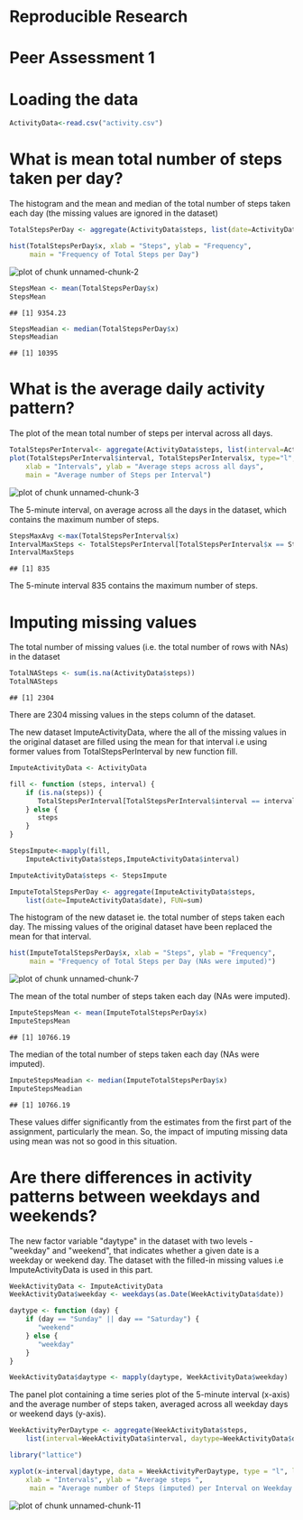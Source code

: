 # Reproducible Research
# Peer Assessment 1

# Loading the data

```r
ActivityData<-read.csv("activity.csv")
```
# What is mean total number of steps taken per day?
The histogram and the mean and median of the total number of steps taken each day
(the missing values are ignored in the dataset)

```r
TotalStepsPerDay <- aggregate(ActivityData$steps, list(date=ActivityData$date), FUN=sum, na.rm=TRUE)

hist(TotalStepsPerDay$x, xlab = "Steps", ylab = "Frequency", 
     main = "Frequency of Total Steps per Day")
```

![plot of chunk unnamed-chunk-2](figure/unnamed-chunk-2-1.png) 

```r
StepsMean <- mean(TotalStepsPerDay$x)
StepsMean
```

```
## [1] 9354.23
```

```r
StepsMeadian <- median(TotalStepsPerDay$x)
StepsMeadian
```

```
## [1] 10395
```
# What is the average daily activity pattern?
The plot of the mean total number of steps per interval across all days.

```r
TotalStepsPerInterval<- aggregate(ActivityData$steps, list(interval=ActivityData$interval), FUN=mean, na.rm=TRUE) 
plot(TotalStepsPerInterval$interval, TotalStepsPerInterval$x, type="l",
    xlab = "Intervals", ylab = "Average steps across all days", 
    main = "Average number of Steps per Interval")
```

![plot of chunk unnamed-chunk-3](figure/unnamed-chunk-3-1.png) 

The 5-minute interval, on average across all the days in the dataset, 
which contains the maximum number of steps.

```r
StepsMaxAvg <-max(TotalStepsPerInterval$x)
IntervalMaxSteps <- TotalStepsPerInterval[TotalStepsPerInterval$x == StepsMaxAvg,1]
IntervalMaxSteps
```

```
## [1] 835
```
The 5-minute interval 835 contains the maximum number of steps.


# Imputing missing values

The total number of missing values (i.e. the total number of rows with NAs) in the dataset

```r
TotalNASteps <- sum(is.na(ActivityData$steps))
TotalNASteps
```

```
## [1] 2304
```
There are 2304 missing values in the steps column of the dataset.

The new dataset ImputeActivityData, where the all of the missing values 
in the original dataset are filled using the mean for that interval 
i.e using former values from TotalStepsPerInterval by new function fill.

```r
ImputeActivityData <- ActivityData

fill <- function (steps, interval) {
    if (is.na(steps)) {
       TotalStepsPerInterval[TotalStepsPerInterval$interval == interval, 2] 
    } else {
       steps
    }
}

StepsImpute<-mapply(fill, 
    ImputeActivityData$steps,ImputeActivityData$interval)

ImputeActivityData$steps <- StepsImpute

ImputeTotalStepsPerDay <- aggregate(ImputeActivityData$steps, 
    list(date=ImputeActivityData$date), FUN=sum)
```
The histogram of the new dataset ie. the total number of steps taken each day.
The missing values of the original dataset have been replaced the mean for that interval. 

```r
hist(ImputeTotalStepsPerDay$x, xlab = "Steps", ylab = "Frequency", 
     main = "Frequency of Total Steps per Day (NAs were imputed)")
```

![plot of chunk unnamed-chunk-7](figure/unnamed-chunk-7-1.png) 

The mean of the total number of steps taken each day (NAs were imputed).

```r
ImputeStepsMean <- mean(ImputeTotalStepsPerDay$x)
ImputeStepsMean
```

```
## [1] 10766.19
```
The median of the total number of steps taken each day (NAs were imputed).

```r
ImputeStepsMeadian <- median(ImputeTotalStepsPerDay$x)
ImputeStepsMeadian
```

```
## [1] 10766.19
```
These values differ significantly from the estimates from the first part of the assignment, 
particularly the mean. So, the impact of imputing missing data using mean was not so good 
in this situation.

# Are there differences in activity patterns between weekdays and weekends?

The new factor variable "daytype" in the dataset with two levels - "weekday" and "weekend",
that indicates whether a given date is a weekday or weekend day.
The dataset with the filled-in missing values i.e ImputeActivityData is used in this part.


```r
WeekActivityData <- ImputeActivityData
WeekActivityData$weekday <- weekdays(as.Date(WeekActivityData$date))

daytype <- function (day) {
    if (day == "Sunday" || day == "Saturday") {
       "weekend"
    } else {
       "weekday"
    }
} 

WeekActivityData$daytype <- mapply(daytype, WeekActivityData$weekday)
```

The panel plot containing a time series plot of the 5-minute interval (x-axis) 
and the average number of steps taken, averaged across all weekday days or 
weekend days (y-axis). 


```r
WeekActivityPerDaytype <- aggregate(WeekActivityData$steps, 
    list(interval=WeekActivityData$interval, daytype=WeekActivityData$daytype), FUN=mean)

library("lattice")

xyplot(x~interval|daytype, data = WeekActivityPerDaytype, type = "l", layout = c(1,2),
    xlab = "Intervals", ylab = "Average steps ", 
     main = "Average number of Steps (imputed) per Interval on Weekday or Weekend") 
```

![plot of chunk unnamed-chunk-11](figure/unnamed-chunk-11-1.png) 


